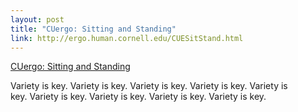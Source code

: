 ```yaml
--- 
layout: post
title: "CUergo: Sitting and Standing"
link: http://ergo.human.cornell.edu/CUESitStand.html
---
```

<a href="http://ergo.human.cornell.edu/CUESitStand.html">CUergo:
Sitting and Standing</a>

<p><span>Variety is key.&nbsp;Variety is key.&nbsp;Variety is
key.&nbsp;Variety is key.&nbsp;Variety is key.&nbsp;Variety is
key.&nbsp;Variety is key.&nbsp;Variety is key.&nbsp;Variety is
key.</span></p>
